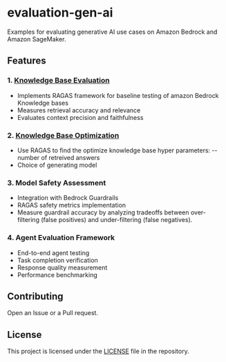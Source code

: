 # evaluation-gen-ai
Examples for evaluating generative AI use cases on Amazon Bedrock and Amazon SageMaker.

## Features

### 1. [Knowledge Base Evaluation](./knowledge_base_basic_ragas_evaluation.ipynb)
- Implements RAGAS framework for baseline testing of amazon Bedrock Knowledge bases
- Measures retrieval accuracy and relevance
- Evaluates context precision and faithfulness

### 2. [Knowledge Base Optimization](./optimize_knowledge_using_ragas_evaluation.ipynb)
- Use RAGAS to find the optimize knowledge base hyper parameters:
-- number of retreived answers
- Choice of generating model

### 3. Model Safety Assessment
- Integration with Bedrock Guardrails
- RAGAS safety metrics implementation
- Measure guardrail accuracy by analyzing tradeoffs between over-filtering (false positives) and under-filtering (false negatives).

### 4. Agent Evaluation Framework
- End-to-end agent testing
- Task completion verification
- Response quality measurement
- Performance benchmarking

## Contributing
Open an Issue or a Pull request.

## License
This project is licensed under the [LICENSE](LICENSE) file in the repository.
```